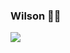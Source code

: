 ### Wilson 👨‍🏫

![](https://img.freepik.com/vetores-gratis/ilustracao-do-conceito-de-digitacao-de-codigo_114360-3581.jpg?size=626&ext=jpg&ga=GA1.1.708820291.1718760464&semt=sph)

